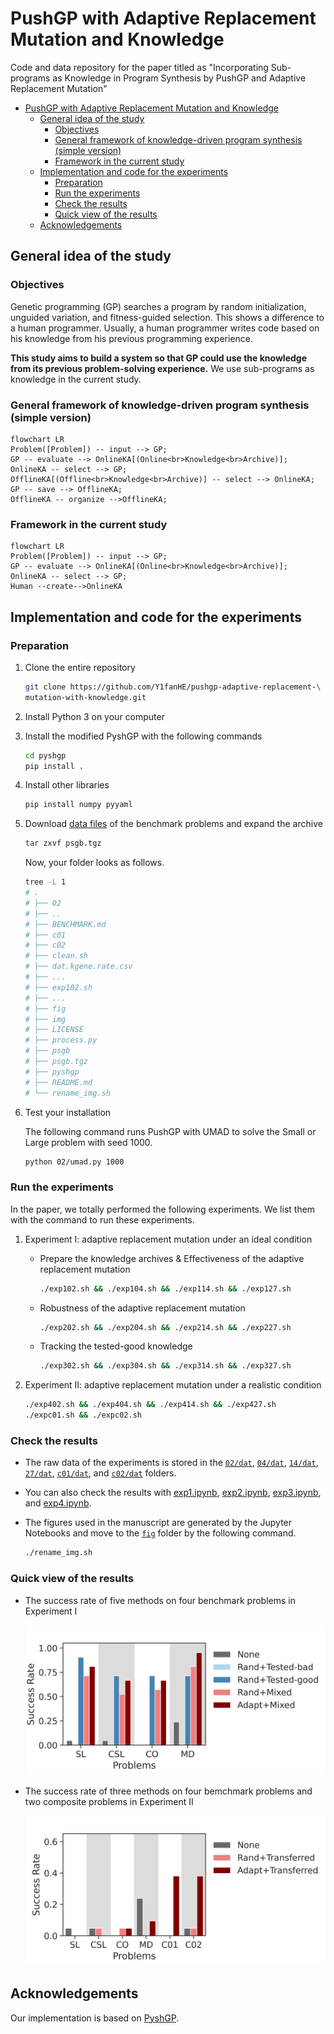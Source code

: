 # PushGP with Adaptive Replacement Mutation and Knowledge

Code and data repository for the paper titled as "Incorporating Sub-programs as
Knowledge in Program Synthesis by PushGP and Adaptive Replacement Mutation"

- [PushGP with Adaptive Replacement Mutation and Knowledge](#pushgp-with-adaptive-replacement-mutation-and-knowledge)
  - [General idea of the study](#general-idea-of-the-study)
    - [Objectives](#objectives)
    - [General framework of knowledge-driven program synthesis (simple version)](#general-framework-of-knowledge-driven-program-synthesis-simple-version)
    - [Framework in the current study](#framework-in-the-current-study)
  - [Implementation and code for the experiments](#implementation-and-code-for-the-experiments)
    - [Preparation](#preparation)
    - [Run the experiments](#run-the-experiments)
    - [Check the results](#check-the-results)
    - [Quick view of the results](#quick-view-of-the-results)
  - [Acknowledgements](#acknowledgements)

## General idea of the study

### Objectives

Genetic programming (GP) searches a program by random initialization, unguided
variation, and fitness-guided selection. This shows a difference to a human
programmer. Usually, a human programmer writes code based on his knowledge from
his previous programming experience.

**This study aims to build a system so that GP could use the knowledge from its
previous problem-solving experience.** We use sub-programs as knowledge in the current study.

### General framework of knowledge-driven program synthesis (simple version)

```mermaid
flowchart LR
Problem([Problem]) -- input --> GP;
GP -- evaluate --> OnlineKA[(Online<br>Knowledge<br>Archive)];
OnlineKA -- select --> GP;
OfflineKA[(Offline<br>Knowledge<br>Archive)] -- select --> OnlineKA;
GP -- save --> OfflineKA;
OfflineKA -- organize -->OfflineKA;
```

### Framework in the current study

```mermaid
flowchart LR
Problem([Problem]) -- input --> GP;
GP -- evaluate --> OnlineKA[(Online<br>Knowledge<br>Archive)];
OnlineKA -- select --> GP;
Human --create-->OnlineKA
```

## Implementation and code for the experiments

### Preparation

1. Clone the entire repository

   ```bash
   git clone https://github.com/Y1fanHE/pushgp-adaptive-replacement-\
   mutation-with-knowledge.git
   ```

2. Install Python 3 on your computer

3. Install the modified PyshGP with the following commands

   ```bash
   cd pyshgp
   pip install .
   ```

4. Install other libraries

   ```bash
   pip install numpy pyyaml
   ```

5. Download [data files](https://drive.google.com/file/d/1QMT7BjbBqW9iyV5MH0EkhhBivDT8VoKl/view?usp=sharing) of the benchmark problems and expand the archive

   ```bash
   tar zxvf psgb.tgz
   ```

   Now, your folder looks as follows.

   ```bash
   tree -L 1
   # .
   # ├── 02
   # ├── ..
   # ├── BENCHMARK.md
   # ├── c01
   # ├── c02
   # ├── clean.sh
   # ├── dat.kgene.rate.csv
   # ├── ...
   # ├── exp102.sh
   # ├── ...
   # ├── fig
   # ├── img
   # ├── LICENSE
   # ├── process.py
   # ├── psgb
   # ├── psgb.tgz
   # ├── pyshgp
   # ├── README.md
   # └── rename_img.sh
   ```

6. Test your installation

   The following command runs PushGP with UMAD to solve the Small or Large
   problem with seed 1000.

   ```bash
   python 02/umad.py 1000
   ```

### Run the experiments

In the paper, we totally performed the following experiments. We list them with
the command to run these experiments.

1. Experiment I: adaptive replacement mutation under an ideal condition
   - Prepare the knowledge archives & Effectiveness of the adaptive replacement
     mutation

       ```bash
       ./exp102.sh && ./exp104.sh && ./exp114.sh && ./exp127.sh
       ```

   - Robustness of the adaptive replacement mutation

       ```bash
       ./exp202.sh && ./exp204.sh && ./exp214.sh && ./exp227.sh
       ```

   - Tracking the tested-good knowledge

       ```bash
       ./exp302.sh && ./exp304.sh && ./exp314.sh && ./exp327.sh
       ```

2. Experiment II: adaptive replacement mutation under a realistic condition

    ```bash
    ./exp402.sh && ./exp404.sh && ./exp414.sh && ./exp427.sh
    ./expc01.sh && ./expc02.sh
    ```

### Check the results

- The raw data of the experiments is stored in the [`02/dat`](/02/dat),
  [`04/dat`](/04/dat), [`14/dat`](/14/dat), [`27/dat`](/27/dat),
  [`c01/dat`](/c01/dat), and [`c02/dat`](/c02/dat) folders.

- You can also check the results with [exp1.ipynb](/exp1.ipynb),
[exp2.ipynb](/exp2.ipynb), [exp3.ipynb](/exp3.ipynb), and
[exp4.ipynb](/exp4.ipynb).

- The figures used in the manuscript are generated by the Jupyter Notebooks and
move to the [`fig`](/fig) folder by the following command.

   ```bash
   ./rename_img.sh
   ```

### Quick view of the results

- The success rate of five methods on four benchmark problems in Experiment I

   ![success-rate](/img/main.success.rate.test.png)

- The success rate of three methods on four bemchmark problems and two composite
  problems in Experiment II

  ![success-rate](/img/transfer.success.rate.test.png)

## Acknowledgements

Our implementation is based on [PyshGP](https://github.com/erp12/pyshgp).
